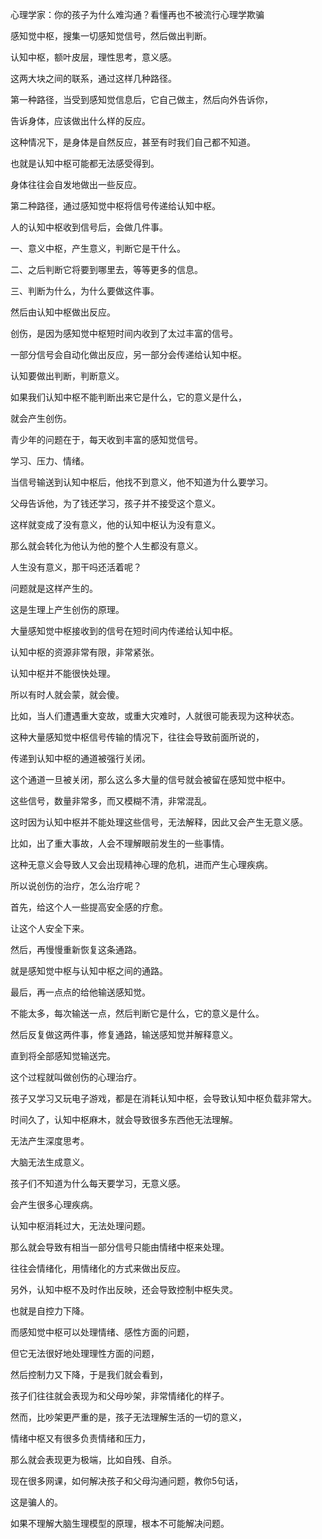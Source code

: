  心理学家：你的孩子为什么难沟通？看懂再也不被流行心理学欺骗



感知觉中枢，搜集一切感知觉信号，然后做出判断。

认知中枢，额叶皮层，理性思考，意义感。



这两大块之间的联系，通过这样几种路径。

第一种路径，当受到感知觉信息后，它自己做主，然后向外告诉你，

告诉身体，应该做出什么样的反应。

这种情况下，是身体是自然反应，甚至有时我们自己都不知道。

也就是认知中枢可能都无法感受得到。

身体往往会自发地做出一些反应。



第二种路径，通过感知觉中枢将信号传递给认知中枢。

人的认知中枢收到信号后，会做几件事。

一、意义中枢，产生意义，判断它是干什么。

二、之后判断它将要到哪里去，等等更多的信息。

三、判断为什么，为什么要做这件事。

然后由认知中枢做出反应。



创伤，是因为感知觉中枢短时间内收到了太过丰富的信号。

一部分信号会自动化做出反应，另一部分会传递给认知中枢。

认知要做出判断，判断意义。

如果我们认知中枢不能判断出来它是什么，它的意义是什么，

就会产生创伤。



青少年的问题在于，每天收到丰富的感知觉信号。

学习、压力、情绪。

当信号输送到认知中枢后，他找不到意义，他不知道为什么要学习。

父母告诉他，为了钱还学习，孩子并不接受这个意义。

这样就变成了没有意义，他的认知中枢认为没有意义。

那么就会转化为他认为他的整个人生都没有意义。

人生没有意义，那干吗还活着呢？

问题就是这样产生的。

这是生理上产生创伤的原理。



大量感知觉中枢接收到的信号在短时间内传递给认知中枢。

认知中枢的资源非常有限，非常紧张。

认知中枢并不能很快处理。

所以有时人就会蒙，就会傻。

比如，当人们遭遇重大变故，或重大灾难时，人就很可能表现为这种状态。



这种大量感知觉中枢信号传输的情况下，往往会导致前面所说的，

传递到认知中枢的通道被强行关闭。

这个通道一旦被关闭，那么这么多大量的信号就会被留在感知觉中枢中。

这些信号，数量非常多，而又模糊不清，非常混乱。

这时因为认知中枢并不能处理这些信号，无法解释，因此又会产生无意义感。

比如，出了重大事故，人会不理解眼前发生的一些事情。

这种无意义会导致人又会出现精神心理的危机，进而产生心理疾病。



所以说创伤的治疗，怎么治疗呢？



首先，给这个人一些提高安全感的疗愈。

让这个人安全下来。



然后，再慢慢重新恢复这条通路。

就是感知觉中枢与认知中枢之间的通路。



最后，再一点点的给他输送感知觉。

不能太多，每次输送一点，然后判断它是什么，它的意义是什么。



然后反复做这两件事，修复通路，输送感知觉并解释意义。

直到将全部感知觉输送完。

这个过程就叫做创伤的心理治疗。



孩子又学习又玩电子游戏，都是在消耗认知中枢，会导致认知中枢负载非常大。

时间久了，认知中枢麻木，就会导致很多东西他无法理解。

无法产生深度思考。



大脑无法生成意义。

孩子们不知道为什么每天要学习，无意义感。

会产生很多心理疾病。



认知中枢消耗过大，无法处理问题。

那么就会导致有相当一部分信号只能由情绪中枢来处理。

往往会情绪化，用情绪化的方式来做出反应。



另外，认知中枢不及时作出反映，还会导致控制中枢失灵。

也就是自控力下降。



而感知觉中枢可以处理情绪、感性方面的问题，

但它无法很好地处理理性方面的问题，

然后控制力又下降，于是我们就会看到，

孩子们往往就会表现为和父母吵架，非常情绪化的样子。



然而，比吵架更严重的是，孩子无法理解生活的一切的意义，

情绪中枢又有很多负责情绪和压力，

那么就会表现更为极端，比如自残、自杀。



现在很多网课，如何解决孩子和父母沟通问题，教你5句话，

这是骗人的。

如果不理解大脑生理模型的原理，根本不可能解决问题。









